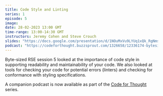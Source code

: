 ```yaml
---
title: Code Style and Linting
series: 1
episode: 5
image:
date: 28-02-2023 13:00 GMT
time-range: 13:00-14:30 GMT
instructors: Jeremy Cohen and Steve Crouch
slides: "https://docs.google.com/presentation/d/1NOuMxVu9LYUq1xQk_RgNmsecXLm2rXrt0w6p6--IKXA"
podcast: "https://codeforthought.buzzsprout.com/1326658/12336174-bytesized-rse-lint-and-static-code-analysis"
---
```


Byte-sized RSE session 5 looked at the importance of code style in supporting readability 
and maintainability of your code. We also looked at tools for checking your code for 
potential errors (linters) and checking for conformance with styling specifications.

A companion podcast is now available as part of the
[Code for Thought](https://codeforthought.buzzsprout.com/) series.
